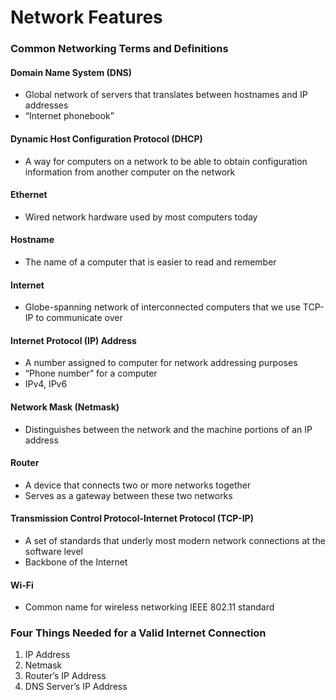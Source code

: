 # Network Features

### Common Networking Terms and Definitions

#### Domain Name System (DNS)
- Global network of servers that translates between hostnames and IP addresses
- “Internet phonebook”

#### Dynamic Host Configuration Protocol (DHCP)
- A way for computers on a network to be able to obtain configuration information from another computer on the network

#### Ethernet
- Wired network hardware used by most computers today

#### Hostname
- The name of a computer that is easier to read and remember

#### Internet
- Globe-spanning network of interconnected computers that we use TCP-IP to communicate over

#### Internet Protocol (IP) Address
- A number assigned to computer for network addressing purposes
- “Phone number” for a computer
- IPv4, IPv6

#### Network Mask (Netmask)
- Distinguishes between the network and the machine portions of an IP address

#### Router
- A device that connects two or more networks together
- Serves as a gateway between these two networks

#### Transmission Control Protocol-Internet Protocol (TCP-IP)
- A set of standards that underly most modern network connections at the software level
- Backbone of the Internet

#### Wi-Fi
- Common name for wireless networking IEEE 802.11 standard

### Four Things Needed for a Valid Internet Connection
1. IP Address
2. Netmask
3. Router’s IP Address
4. DNS Server’s IP Address

